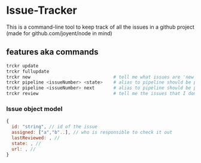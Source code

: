 Issue-Tracker
=============

This is a command-line tool to keep track of all the issues in a github project (made for github.com/joyent/node in mind)

## features aka commands

```bash
trckr update
trckr fullupdate
trckr new                               # tell me what issues are 'new'
trckr pipeline <issueNumber> <state>    # alias to pipeline should be pl
trckr pipeline <issueNumber> next       # alias to pipeline should be pl
trckr review                            # tell me the issues that I don't review for more than the 'threshold' number of days
```

### Issue object model

```javascript
{
  id: "string", // id of the issue
  assigned: ["a","b"..], // who is responsible to check it out
  lastReviewed: , //
  state: , //
  url: , //
}
```


